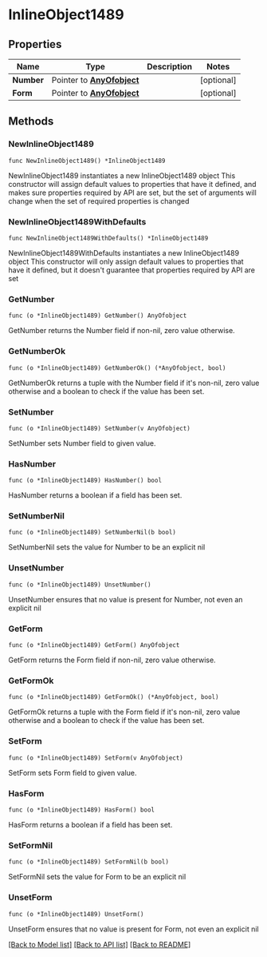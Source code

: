 # InlineObject1489

## Properties

Name | Type | Description | Notes
------------ | ------------- | ------------- | -------------
**Number** | Pointer to [**AnyOfobject**](anyOf&lt;object&gt;.md) |  | [optional] 
**Form** | Pointer to [**AnyOfobject**](anyOf&lt;object&gt;.md) |  | [optional] 

## Methods

### NewInlineObject1489

`func NewInlineObject1489() *InlineObject1489`

NewInlineObject1489 instantiates a new InlineObject1489 object
This constructor will assign default values to properties that have it defined,
and makes sure properties required by API are set, but the set of arguments
will change when the set of required properties is changed

### NewInlineObject1489WithDefaults

`func NewInlineObject1489WithDefaults() *InlineObject1489`

NewInlineObject1489WithDefaults instantiates a new InlineObject1489 object
This constructor will only assign default values to properties that have it defined,
but it doesn't guarantee that properties required by API are set

### GetNumber

`func (o *InlineObject1489) GetNumber() AnyOfobject`

GetNumber returns the Number field if non-nil, zero value otherwise.

### GetNumberOk

`func (o *InlineObject1489) GetNumberOk() (*AnyOfobject, bool)`

GetNumberOk returns a tuple with the Number field if it's non-nil, zero value otherwise
and a boolean to check if the value has been set.

### SetNumber

`func (o *InlineObject1489) SetNumber(v AnyOfobject)`

SetNumber sets Number field to given value.

### HasNumber

`func (o *InlineObject1489) HasNumber() bool`

HasNumber returns a boolean if a field has been set.

### SetNumberNil

`func (o *InlineObject1489) SetNumberNil(b bool)`

 SetNumberNil sets the value for Number to be an explicit nil

### UnsetNumber
`func (o *InlineObject1489) UnsetNumber()`

UnsetNumber ensures that no value is present for Number, not even an explicit nil
### GetForm

`func (o *InlineObject1489) GetForm() AnyOfobject`

GetForm returns the Form field if non-nil, zero value otherwise.

### GetFormOk

`func (o *InlineObject1489) GetFormOk() (*AnyOfobject, bool)`

GetFormOk returns a tuple with the Form field if it's non-nil, zero value otherwise
and a boolean to check if the value has been set.

### SetForm

`func (o *InlineObject1489) SetForm(v AnyOfobject)`

SetForm sets Form field to given value.

### HasForm

`func (o *InlineObject1489) HasForm() bool`

HasForm returns a boolean if a field has been set.

### SetFormNil

`func (o *InlineObject1489) SetFormNil(b bool)`

 SetFormNil sets the value for Form to be an explicit nil

### UnsetForm
`func (o *InlineObject1489) UnsetForm()`

UnsetForm ensures that no value is present for Form, not even an explicit nil

[[Back to Model list]](../README.md#documentation-for-models) [[Back to API list]](../README.md#documentation-for-api-endpoints) [[Back to README]](../README.md)


